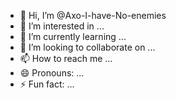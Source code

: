 - 👋 Hi, I’m @Axo-I-have-No-enemies
- 👀 I’m interested in ...
- 🌱 I’m currently learning ...
- 💞️ I’m looking to collaborate on ...
- 📫 How to reach me ...
- 😄 Pronouns: ...
- ⚡ Fun fact: ...

<!---
Axo-I-have-No-enemies/Axo-I-have-No-enemies is a ✨ special ✨ repository because its `README.md` (this file) appears on your GitHub profile.
You can click the Preview link to take a look at your changes.
--->
